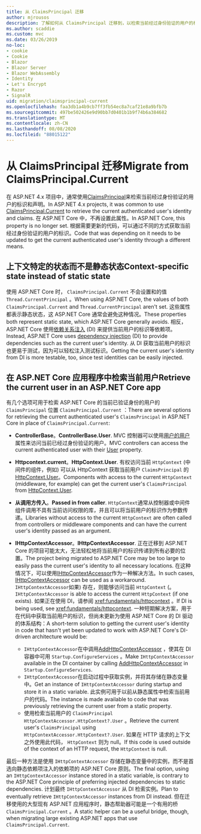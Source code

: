 ```yaml
---
title: 从 ClaimsPrincipal 迁移
author: mjrousos
description: 了解如何从 ClaimsPrincipal 迁移到，以检索当前经过身份验证的用户的标识和 ASP.NET Core 中的声明。
ms.author: scaddie
ms.custom: mvc
ms.date: 03/26/2019
no-loc:
- cookie
- Cookie
- Blazor
- Blazor Server
- Blazor WebAssembly
- Identity
- Let's Encrypt
- Razor
- SignalR
uid: migration/claimsprincipal-current
ms.openlocfilehash: faa3db1a4b9cb7ff3fb54ec8a7caf21e8a9bfb7b
ms.sourcegitcommit: 497be502426e9d90bb7d0401b1b9f74b6a384682
ms.translationtype: MT
ms.contentlocale: zh-CN
ms.lasthandoff: 08/08/2020
ms.locfileid: "88015122"
---
```

# <a name="migrate-from-claimsprincipalcurrent"></a><span data-ttu-id="eb2a3-103">从 ClaimsPrincipal 迁移</span><span class="sxs-lookup"><span data-stu-id="eb2a3-103">Migrate from ClaimsPrincipal.Current</span></span>

<span data-ttu-id="eb2a3-104">在 ASP.NET 4.x 项目中，通常使用[ClaimsPrincipal](/dotnet/api/system.security.claims.claimsprincipal.current)来检索当前经过身份验证的用户的标识和声明。</span><span class="sxs-lookup"><span data-stu-id="eb2a3-104">In ASP.NET 4.x projects, it was common to use [ClaimsPrincipal.Current](/dotnet/api/system.security.claims.claimsprincipal.current) to retrieve the current authenticated user's identity and claims.</span></span> <span data-ttu-id="eb2a3-105">在 ASP.NET Core 中，不再设置此属性。</span><span class="sxs-lookup"><span data-stu-id="eb2a3-105">In ASP.NET Core, this property is no longer set.</span></span> <span data-ttu-id="eb2a3-106">根据需要更新的代码，可以通过不同的方式获取当前经过身份验证的用户的标识。</span><span class="sxs-lookup"><span data-stu-id="eb2a3-106">Code that was depending on it needs to be updated to get the current authenticated user's identity through a different means.</span></span>

## <a name="context-specific-state-instead-of-static-state"></a><span data-ttu-id="eb2a3-107">上下文特定的状态而不是静态状态</span><span class="sxs-lookup"><span data-stu-id="eb2a3-107">Context-specific state instead of static state</span></span>

<span data-ttu-id="eb2a3-108">使用 ASP.NET Core 时， `ClaimsPrincipal.Current` 不会设置和的值 `Thread.CurrentPrincipal` 。</span><span class="sxs-lookup"><span data-stu-id="eb2a3-108">When using ASP.NET Core, the values of both `ClaimsPrincipal.Current` and `Thread.CurrentPrincipal` aren't set.</span></span> <span data-ttu-id="eb2a3-109">这些属性都表示静态状态，这 ASP.NET Core 通常会避免这种情况。</span><span class="sxs-lookup"><span data-stu-id="eb2a3-109">These properties both represent static state, which ASP.NET Core generally avoids.</span></span> <span data-ttu-id="eb2a3-110">相反，ASP.NET Core 使用[依赖关系注入](xref:fundamentals/dependency-injection) (DI) 来提供当前用户的标识等依赖项。</span><span class="sxs-lookup"><span data-stu-id="eb2a3-110">Instead, ASP.NET Core uses [dependency injection](xref:fundamentals/dependency-injection) (DI) to provide dependencies such as the current user's identity.</span></span> <span data-ttu-id="eb2a3-111">从 DI 获取当前用户的标识也更易于测试，因为可以轻松注入测试标识。</span><span class="sxs-lookup"><span data-stu-id="eb2a3-111">Getting the current user's identity from DI is more testable, too, since test identities can be easily injected.</span></span>

## <a name="retrieve-the-current-user-in-an-aspnet-core-app"></a><span data-ttu-id="eb2a3-112">在 ASP.NET Core 应用程序中检索当前用户</span><span class="sxs-lookup"><span data-stu-id="eb2a3-112">Retrieve the current user in an ASP.NET Core app</span></span>

<span data-ttu-id="eb2a3-113">有几个选项可用于检索 ASP.NET Core 的当前已验证身份的用户的 `ClaimsPrincipal` 位置 `ClaimsPrincipal.Current` ：</span><span class="sxs-lookup"><span data-stu-id="eb2a3-113">There are several options for retrieving the current authenticated user's `ClaimsPrincipal` in ASP.NET Core in place of `ClaimsPrincipal.Current`:</span></span>

* <span data-ttu-id="eb2a3-114">**ControllerBase**。</span><span class="sxs-lookup"><span data-stu-id="eb2a3-114">**ControllerBase.User**.</span></span> <span data-ttu-id="eb2a3-115">MVC 控制器可以使用[用户的用户](/dotnet/api/microsoft.aspnetcore.mvc.controllerbase.user)属性来访问当前已经过身份验证的用户。</span><span class="sxs-lookup"><span data-stu-id="eb2a3-115">MVC controllers can access the current authenticated user with their [User](/dotnet/api/microsoft.aspnetcore.mvc.controllerbase.user) property.</span></span>
* <span data-ttu-id="eb2a3-116">**Httpcontext.current**。</span><span class="sxs-lookup"><span data-stu-id="eb2a3-116">**HttpContext.User**.</span></span> <span data-ttu-id="eb2a3-117">有权访问当前 `HttpContext` (中间件的组件，例如) 可以从 HttpContext 获取当前用户 `ClaimsPrincipal` 的[HttpContext.User](/dotnet/api/microsoft.aspnetcore.http.httpcontext.user)。</span><span class="sxs-lookup"><span data-stu-id="eb2a3-117">Components with access to the current `HttpContext` (middleware, for example) can get the current user's `ClaimsPrincipal` from [HttpContext.User](/dotnet/api/microsoft.aspnetcore.http.httpcontext.user).</span></span>
* <span data-ttu-id="eb2a3-118">**从调用方传入**。</span><span class="sxs-lookup"><span data-stu-id="eb2a3-118">**Passed in from caller**.</span></span> <span data-ttu-id="eb2a3-119">`HttpContext`通常从控制器或中间件组件调用不具有当前访问权限的库，并且可以将当前用户的标识作为参数传递。</span><span class="sxs-lookup"><span data-stu-id="eb2a3-119">Libraries without access to the current `HttpContext` are often called from controllers or middleware components and can have the current user's identity passed as an argument.</span></span>
* <span data-ttu-id="eb2a3-120">**IHttpContextAccessor**。</span><span class="sxs-lookup"><span data-stu-id="eb2a3-120">**IHttpContextAccessor**.</span></span> <span data-ttu-id="eb2a3-121">正在迁移到 ASP.NET Core 的项目可能太大，无法轻松地将当前用户的标识传递到所有必要的位置。</span><span class="sxs-lookup"><span data-stu-id="eb2a3-121">The project being migrated to ASP.NET Core may be too large to easily pass the current user's identity to all necessary locations.</span></span> <span data-ttu-id="eb2a3-122">在这种情况下，可以使用[IHttpContextAccessor](/dotnet/api/microsoft.aspnetcore.http.ihttpcontextaccessor)作为一种解决方法。</span><span class="sxs-lookup"><span data-stu-id="eb2a3-122">In such cases, [IHttpContextAccessor](/dotnet/api/microsoft.aspnetcore.http.ihttpcontextaccessor) can be used as a workaround.</span></span> <span data-ttu-id="eb2a3-123">`IHttpContextAccessor`如果) 存在，则能够访问当前 `HttpContext` (。</span><span class="sxs-lookup"><span data-stu-id="eb2a3-123">`IHttpContextAccessor` is able to access the current `HttpContext` (if one exists).</span></span> <span data-ttu-id="eb2a3-124">如果正在使用 DI，请参阅 <xref:fundamentals/httpcontext> 。</span><span class="sxs-lookup"><span data-stu-id="eb2a3-124">If DI is being used, see <xref:fundamentals/httpcontext>.</span></span> <span data-ttu-id="eb2a3-125">一种短期解决方案，用于在代码中获取当前用户的标识，但尚未更新为使用 ASP.NET Core 的 DI 驱动的体系结构：</span><span class="sxs-lookup"><span data-stu-id="eb2a3-125">A short-term solution to getting the current user's identity in code that hasn't yet been updated to work with ASP.NET Core's DI-driven architecture would be:</span></span>

  * <span data-ttu-id="eb2a3-126">`IHttpContextAccessor`在中调用[AddHttpContextAccessor](https://github.com/aspnet/Hosting/issues/793) ，使其在 DI 容器中可用 `Startup.ConfigureServices` 。</span><span class="sxs-lookup"><span data-stu-id="eb2a3-126">Make `IHttpContextAccessor` available in the DI container by calling [AddHttpContextAccessor](https://github.com/aspnet/Hosting/issues/793) in `Startup.ConfigureServices`.</span></span>
  * <span data-ttu-id="eb2a3-127">`IHttpContextAccessor`在启动过程中获取实例，并将其存储在静态变量中。</span><span class="sxs-lookup"><span data-stu-id="eb2a3-127">Get an instance of `IHttpContextAccessor` during startup and store it in a static variable.</span></span> <span data-ttu-id="eb2a3-128">此实例可用于以前从静态属性中检索当前用户的代码。</span><span class="sxs-lookup"><span data-stu-id="eb2a3-128">The instance is made available to code that was previously retrieving the current user from a static property.</span></span>
  * <span data-ttu-id="eb2a3-129">使用检索当前用户的 `ClaimsPrincipal` `HttpContextAccessor.HttpContext?.User` 。</span><span class="sxs-lookup"><span data-stu-id="eb2a3-129">Retrieve the current user's `ClaimsPrincipal` using `HttpContextAccessor.HttpContext?.User`.</span></span> <span data-ttu-id="eb2a3-130">如果在 HTTP 请求的上下文之外使用此代码， `HttpContext` 则为 null。</span><span class="sxs-lookup"><span data-stu-id="eb2a3-130">If this code is used outside of the context of an HTTP request, the `HttpContext` is null.</span></span>

<span data-ttu-id="eb2a3-131">最后一种方法是使用 `IHttpContextAccessor` 存储在静态变量中的实例，而不是首选向静态依赖项注入的依赖项的 ASP.NET Core 原则。</span><span class="sxs-lookup"><span data-stu-id="eb2a3-131">The final option, using an `IHttpContextAccessor` instance stored in a static variable, is contrary to the ASP.NET Core principle of preferring injected dependencies to static dependencies.</span></span> <span data-ttu-id="eb2a3-132">计划最终 `IHttpContextAccessor` 从 DI 检索实例。</span><span class="sxs-lookup"><span data-stu-id="eb2a3-132">Plan to eventually retrieve `IHttpContextAccessor` instances from DI instead.</span></span> <span data-ttu-id="eb2a3-133">但在迁移使用的大型现有 ASP.NET 应用程序时，静态帮助器可能是一个有用的桥 `ClaimsPrincipal.Current` 。</span><span class="sxs-lookup"><span data-stu-id="eb2a3-133">A static helper can be a useful bridge, though, when migrating large existing ASP.NET apps that use `ClaimsPrincipal.Current`.</span></span>
